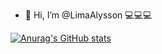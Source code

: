 - 👋 Hi, I’m @LimaAlysson 💻💻💻

[![Anurag's GitHub stats](https://github-readme-stats.vercel.app/api?username=LimaAlysson&show_icons=true&theme=dark)](https://github.com/anuraghazra/github-readme-stats)
